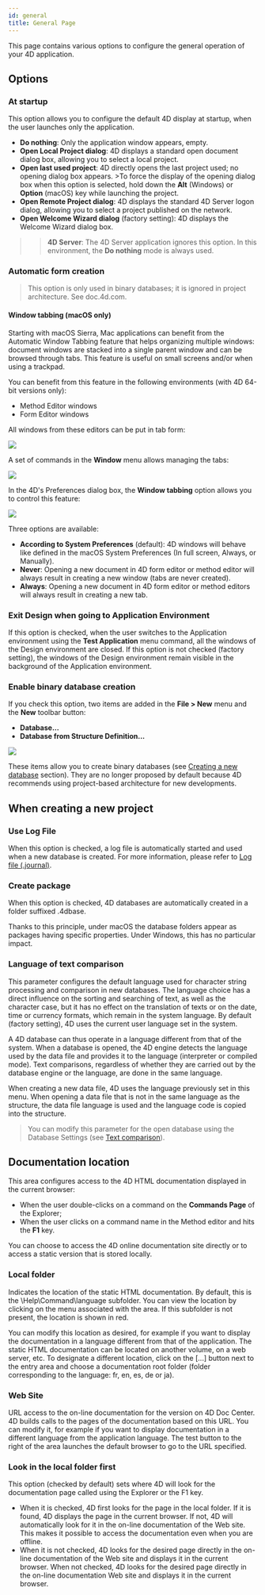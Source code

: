 ```yaml
---
id: general
title: General Page
---
```


This page contains various options to configure the general operation of your 4D application.

## Options

### At startup

This option allows you to configure the default 4D display at startup, when the user launches only the application.

*   **Do nothing**: Only the application window appears, empty.
*   **Open Local Project dialog**: 4D displays a standard open document dialog box, allowing you to select a local project.
*   **Open last used project**: 4D directly opens the last project used; no opening dialog box appears. >To force the display of the opening dialog box when this option is selected, hold down the **Alt** (Windows) or **Option** (macOS) key while launching the project.
*   **Open Remote Project dialog**: 4D displays the standard 4D Server logon dialog, allowing you to select a project published on the network.
*   **Open Welcome Wizard dialog** (factory setting): 4D displays the Welcome Wizard dialog box.
> > **4D Server**: The 4D Server application ignores this option. In this environment, the **Do nothing** mode is always used.

### Automatic form creation

> This option is only used in binary databases; it is ignored in project architecture. See doc.4d.com.

#### Window tabbing (macOS only)

Starting with macOS Sierra, Mac applications can benefit from the Automatic Window Tabbing feature that helps organizing multiple windows: document windows are stacked into a single parent window and can be browsed through tabs. This feature is useful on small screens and/or when using a trackpad.

You can benefit from this feature in the following environments (with 4D 64-bit versions only):

*   Method Editor windows
*   Form Editor windows

All windows from these editors can be put in tab form:

![](assets/en/Preferences/general2.png)

A set of commands in the **Window** menu allows managing the tabs:

![](assets/en/Preferences/general3.png)

In the 4D's Preferences dialog box, the **Window tabbing** option allows you to control this feature:

![](assets/en/Preferences/general4.png)

Three options are available:

*   **According to System Preferences** (default): 4D windows will behave like defined in the macOS System Preferences (In full screen, Always, or Manually).
*   **Never**: Opening a new document in 4D form editor or method editor will always result in creating a new window (tabs are never created).
*   **Always**: Opening a new document in 4D form editor or method editors will always result in creating a new tab.

### Exit Design when going to Application Environment

If this option is checked, when the user switches to the Application environment using the **Test Application** menu command, all the windows of the Design environment are closed. If this option is not checked (factory setting), the windows of the Design environment remain visible in the background of the Application environment.


### Enable binary database creation

If you check this option, two items are added in the **File > New** menu and the **New** toolbar button:

*   **Database...**
*   **Database from Structure Definition...**

![](assets/en/Preferences/general5.png)

These items allow you to create binary databases (see [Creating a new database](https://doc.4d.com/4Dv18R6/4D/18-R6/Creating-a-new-database.300-5217610.en.html) section). They are no longer proposed by default because 4D recommends using project-based architecture for new developments.

## When creating a new project

### Use Log File

When this option is checked, a log file is automatically started and used when a new database is created. For more information, please refer to [Log file (.journal)](Backup/log.md).

### Create package

When this option is checked, 4D databases are automatically created in a folder suffixed .4dbase.

Thanks to this principle, under macOS the database folders appear as packages having specific properties. Under Windows, this has no particular impact.

### Language of text comparison

This parameter configures the default language used for character string processing and comparison in new databases. The language choice has a direct influence on the sorting and searching of text, as well as the character case, but it has no effect on the translation of texts or on the date, time or currency formats, which remain in the system language. By default (factory setting), 4D uses the current user language set in the system.

A 4D database can thus operate in a language different from that of the system. When a database is opened, the 4D engine detects the language used by the data file and provides it to the language (interpreter or compiled mode). Text comparisons, regardless of whether they are carried out by the database engine or the language, are done in the same language.

When creating a new data file, 4D uses the language previously set in this menu. When opening a data file that is not in the same language as the structure, the data file language is used and the language code is copied into the structure.
> You can modify this parameter for the open database using the Database Settings (see [Text comparison](https://doc.4d.com/4Dv18R6/4D/18-R6/DatabaseData-storage-page.300-5217842.en.html#460252)).


## Documentation location

This area configures access to the 4D HTML documentation displayed in the current browser:

*   When the user double-clicks on a command on the **Commands Page** of the Explorer;
*   When the user clicks on a command name in the Method editor and hits the **F1** key.

You can choose to access the 4D online documentation site directly or to access a static version that is stored locally.

### Local folder

Indicates the location of the static HTML documentation. By default, this is the \Help\Command\language subfolder. You can view the location by clicking on the menu associated with the area. If this subfolder is not present, the location is shown in red.

You can modify this location as desired, for example if you want to display the documentation in a language different from that of the application. The static HTML documentation can be located on another volume, on a web server, etc. To designate a different location, click on the [...] button next to the entry area and choose a documentation root folder (folder corresponding to the language: fr, en, es, de or ja).


### Web Site

URL access to the on-line documentation for the version on 4D Doc Center. 4D builds calls to the pages of the documentation based on this URL. You can modify it, for example if you want to display documentation in a different language from the application language. The test button to the right of the area launches the default browser to go to the URL specified.

### Look in the local folder first

This option (checked by default) sets where 4D will look for the documentation page called using the Explorer or the F1 key.

*   When it is checked, 4D first looks for the page in the local folder. If it is found, 4D displays the page in the current browser. If not, 4D will automatically look for it in the on-line documentation of the Web site. This makes it possible to access the documentation even when you are offline.
*   When it is not checked, 4D looks for the desired page directly in the on-line documentation of the Web site and displays it in the current browser. When not checked, 4D looks for the desired page directly in the on-line documentation Web site and displays it in the current browser.

